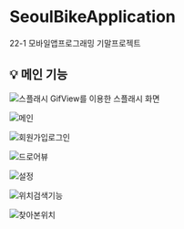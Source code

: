 # SeoulBikeApplication
22-1 모바일앱프로그래밍 기말프로젝트

## 💡 메인 기능

![스플래시](https://user-images.githubusercontent.com/68561229/187443967-51759096-71b3-422a-b4f8-c875d5e55867.png)
GifView를 이용한 스플래시 화면

![메인](https://user-images.githubusercontent.com/68561229/187444387-d83dd17c-6cf8-472f-bfb1-84c8997b3509.png)

![회원가입로그인](https://user-images.githubusercontent.com/68561229/187444564-19c5d5f5-a7fa-41d4-b317-24c08b0ee633.png)

![드로어뷰](https://user-images.githubusercontent.com/68561229/187444676-5b6e70a7-710f-45a5-9076-dfb6261abd20.png)

![설정](https://user-images.githubusercontent.com/68561229/187444997-c5626257-7b2b-4ab0-9ab9-a5a6e595d853.png)

![위치검색기능](https://user-images.githubusercontent.com/68561229/187445065-fd652149-58ce-46fa-805c-fc928bcc84b7.png)

![찾아본위치](https://user-images.githubusercontent.com/68561229/187445152-c86d616d-b16f-42c0-af94-23c2b09c3076.png)
